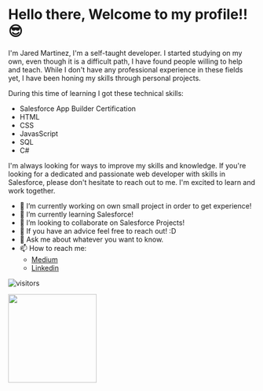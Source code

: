 # Hello there, Welcome to my profile!! :sunglasses:

I'm Jared Martinez, I'm a self-taught developer. I started studying on my own, even though it is a difficult path, I have found people willing to help and teach. While I don't have any professional experience in these fields yet, I have been honing my skills through personal projects.

During this time of learning I got these technical skills:

- Salesforce App Builder Certification 
- HTML
- CSS
- JavasScript
- SQL
- C#

I'm always looking for ways to improve my skills and knowledge. If you're looking for a dedicated and passionate web developer with skills in Salesforce, please don't hesitate to reach out to me. I'm excited to learn and work together. 

- 🔭 I’m currently working on own small project in order to get experience!
- 🌱 I’m currently learning Salesforce!
- 👯 I’m looking to collaborate on Salesforce Projects!
- 🤔 If you have an advice feel free to reach out! :D
- 💬 Ask me about whatever you want to know.
- 📫 How to reach me:
  - [Medium](https://medium.com/@jaredcv04)
  - [Linkedin](https://www.linkedin.com/in/jared-martinez-652201170/)

![visitors](https://visitor-badge.glitch.me/badge?page_id=JaredMZ.JaredMZ)


<img height="180em" src="https://github-readme-stats.vercel.app/api?username=JaredMZ&show_icons=true&hide_border=true&&count_private=true&include_all_commits=true" />



